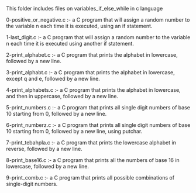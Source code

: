This folder includes files on variables_if_else_while in c language

0-positive_or_negative.c :- a C program that will assign a random number to the variable n each time it is executed, using an if statement.

1-last_digit.c :- a C program that will assign a random number to the variable n each time it is executed using another if statement.

2-print_alphabet.c :- a C program that prints the alphabet in lowercase, followed by a new line.

3-print_alphabt.c :- a C program that prints the alphabet in lowercase, except q and e, followed by a new line.

4-print_alphabets.c :- a C program that prints the alphabet in lowercase, and then in uppercase, followed by a new line.

5-print_numbers.c :- a C program that prints all single digit numbers of base 10 starting from 0, followed by a new line.

6-print_numberz.c :- a C program that prints all single digit numbers of base 10 starting from 0, followed by a new line, using putchar.

7-print_tebahpla.c :- a C program that prints the lowercase alphabet in reverse, followed by a new line.

8-print_base16.c :- a C program that prints all the numbers of base 16 in lowercase, followed by a new line.

9-print_comb.c :- a C program that prints all possible combinations of single-digit numbers.
